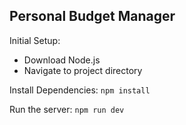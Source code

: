 ## Personal Budget Manager
Initial Setup:
- Download Node.js
- Navigate to project directory

Install Dependencies:
`npm install`

Run the server:
`npm run dev`
